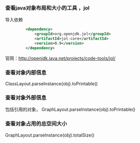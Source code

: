 ###  查看java对象布局和大小的工具 ，jol

导入依赖
   ```xml
            <dependency>
                <groupId>org.openjdk.jol</groupId>
                <artifactId>jol-core</artifactId>
                <version>0.9</version>
            </dependency>
```

官网：http://openjdk.java.net/projects/code-tools/jol/

### 查看对象内部信息
ClassLayout.parseInstance(obj).toPrintable()

### 查看对象外部信息
   包括引用的对象，
   GraphLayout.parseInstance(obj).toPrintable()
   
   
### 查看对象占用的总空间大小
GraphLayout.parseInstance(obj).totalSize()


          
          